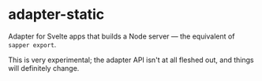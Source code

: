 # adapter-static

Adapter for Svelte apps that builds a Node server — the equivalent of `sapper export`.

This is very experimental; the adapter API isn't at all fleshed out, and things will definitely change.
